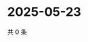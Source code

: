 # 2025-05-23

共 0 条

<!-- BEGIN ZHIHUQUESTIONS -->
<!-- 最后更新时间 Fri May 23 2025 07:10:56 GMT+0800 (China Standard Time) -->

<!-- END ZHIHUQUESTIONS -->
